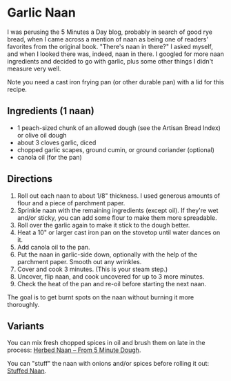 [noKnead]: ../indices/noKnead.html

# Garlic Naan

I was perusing the 5 Minutes a Day blog, probably in search of good rye bread, when I came across a mention of naan as being one of readers' favorites from the original book.  "There's naan in there?" I asked myself, and when I looked there was, indeed, naan in there.  I googled for more naan ingredients and decided to go with garlic, plus some other things I didn't measure very well. 

Note you need a cast iron frying pan (or other durable pan) with a lid for this recipe.  

## Ingredients (1 naan)

* 1 peach-sized chunk of an allowed dough (see the Artisan Bread Index) or olive oil dough
* about 3 cloves garlic, diced
* chopped garlic scapes, ground cumin, or ground coriander (optional)
* canola oil (for the pan)

## Directions

1. Roll out each naan to about 1/8" thickness.  I used generous amounts of flour and a piece of parchment paper.
2. Sprinkle naan with the remaining ingredients (except oil).  If they're wet and/or sticky, you can add some flour to make them more spreadable.  
3. Roll over the garlic again to make it stick to the dough better.
4. Heat a 10" or larger cast iron pan on the stovetop until water dances on it.
5. Add canola oil to the pan.
6. Put the naan in garlic-side down, optionally with the help of the parchment paper.  Smooth out any wrinkles.
7. Cover and cook 3 minutes.  (This is your steam step.)
8. Uncover, flip naan, and cook uncovered for up to 3 more minutes.
9. Check the heat of the pan and re-oil before starting the next naan.

The goal is to get burnt spots on the naan without burning it more thoroughly.

## Variants

You can mix fresh chopped spices in oil and brush them on late in the process: [Herbed Naan – From 5 Minute Dough](http://thecafesucrefarine.com/2012/08/herbed-naan/).

You can "stuff" the naan with onions and/or spices before rolling it out:  [Stuffed Naan](https://artisanbreadinfive.com/2011/11/29/stuffed-naan/).
